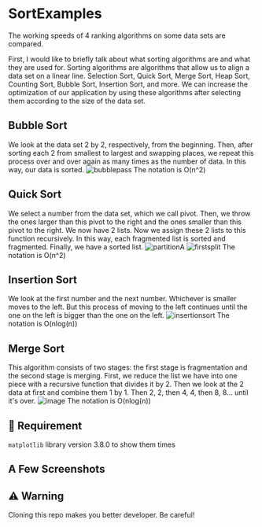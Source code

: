# SortExamples
The working speeds of 4 ranking algorithms on some data sets are compared.

First, I would like to briefly talk about what sorting algorithms are and what they are used for. Sorting algorithms are algorithms that allow us to align a data set on a linear line. Selection Sort, Quick Sort, Merge Sort, Heap Sort, Counting Sort, Bubble Sort, Insertion Sort, and more. We can increase the optimization of our application by using these algorithms after selecting them according to the size of the data set.

## Bubble Sort
We look at the data set 2 by 2, respectively, from the beginning. Then, after sorting each 2 from smallest to largest and swapping places, we repeat this process over and over again as many times as the number of data. In this way, our data is sorted.
![bubblepass](https://github.com/furkancankay/SortExamples/assets/139324087/7da51292-794f-4673-82b5-8f61492fb6ed)
The notation is O(n^2)

## Quick Sort
We select a number from the data set, which we call pivot. Then, we throw the ones larger than this pivot to the right and the ones smaller than this pivot to the right. We now have 2 lists. Now we assign these 2 lists to this function recursively. In this way, each fragmented list is sorted and fragmented. Finally, we have a sorted list.
![partitionA](https://github.com/furkancankay/SortExamples/assets/139324087/569352f8-df34-4bae-a2c0-9008a60663c6)
![firstsplit](https://github.com/furkancankay/SortExamples/assets/139324087/f41ac7e0-c83b-4740-8e20-3fd549485b4a)
The notation is O(n^2)

## Insertion Sort
We look at the first number and the next number. Whichever is smaller moves to the left. But this process of moving to the left continues until the one on the left is bigger than the one on the left.
![insertionsort](https://github.com/furkancankay/SortExamples/assets/139324087/3e708671-5312-4f52-abf3-344eb0a29eb5)
The notation is O(nlog(n))

## Merge Sort
This algorithm consists of two stages: the first stage is fragmentation and the second stage is merging. First, we reduce the list we have into one piece with a recursive function that divides it by 2. Then we look at the 2 data at first and combine them 1 by 1. Then 2, 2, then 4, 4, then 8, 8... until it's over.
![image](https://github.com/furkancankay/SortExamples/assets/139324087/a51a12a1-7303-4da7-9c52-dbeb3f8851a9)
The notation is O(nlog(n))

## 🥸 Requirement
`matplotlib` library version 3.8.0 to show them times


## A Few Screenshots


## ⚠️ Warning

Cloning this repo makes you better developer. Be careful!
